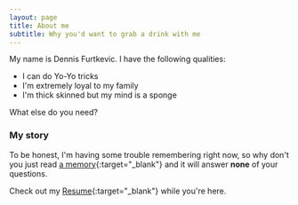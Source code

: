 ```yaml
---
layout: page
title: About me
subtitle: Why you'd want to grab a drink with me
---
```


My name is Dennis Furtkevic. I have the following qualities:

- I can do Yo-Yo tricks
- I'm extremely loyal to my family
- I'm thick skinned but my mind is a sponge

What else do you need?

### My story

To be honest, I'm having some trouble remembering right now, so why don't you just read [a memory](https://sites.psu.edu/appaloosa/author/dwf5235/){:target="_blank"} and it will answer **none** of your questions.

Check out my [Resume](https://furtkevic.com/resume/){:target="_blank"} while you're here.
